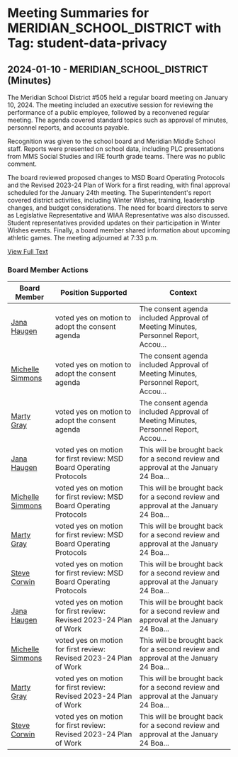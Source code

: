 # Meeting Summaries for MERIDIAN_SCHOOL_DISTRICT with Tag: student-data-privacy

## 2024-01-10 - MERIDIAN_SCHOOL_DISTRICT (Minutes)

The Meridian School District #505 held a regular board meeting on January 10, 2024.  The meeting included an executive session for reviewing the performance of a public employee, followed by a reconvened regular meeting. The agenda covered standard topics such as approval of minutes, personnel reports, and accounts payable.

Recognition was given to the school board and Meridian Middle School staff. Reports were presented on school data, including PLC presentations from MMS Social Studies and IRE fourth grade teams. There was no public comment. 

The board reviewed proposed changes to MSD Board Operating Protocols and the Revised 2023-24 Plan of Work for a first reading, with final approval scheduled for the January 24th meeting. The Superintendent's report covered district activities, including Winter Wishes, training, leadership changes, and budget considerations.  The need for board directors to serve as Legislative Representative and WIAA Representative was also discussed. Student representatives provided updates on their participation in Winter Wishes events. Finally, a board member shared information about upcoming athletic games. The meeting adjourned at 7:33 p.m.

[View Full Text](https://raw.githubusercontent.com/WhatsUpWhatcom/schoolboardexplorer/refs/heads/main/data/countries/usa/states/wa/counties/whatcom/school_boards/meridian_school_district/2024/2024-01-10-minutes.txt)

### Board Member Actions

| Board Member | Position Supported | Context |
|--------------|--------------------|---------|
| [Jana Haugen](board_member_26.md) | voted yes on motion to adopt the consent agenda | The consent agenda included Approval of Meeting Minutes, Personnel Report, Accou... |
| [Michelle Simmons](board_member_30.md) | voted yes on motion to adopt the consent agenda | The consent agenda included Approval of Meeting Minutes, Personnel Report, Accou... |
| [Marty Gray](board_member_29.md) | voted yes on motion to adopt the consent agenda | The consent agenda included Approval of Meeting Minutes, Personnel Report, Accou... |
| [Jana Haugen](board_member_26.md) | voted yes on motion for first review: MSD Board Operating Protocols | This will be brought back for a second review and approval at the January 24 Boa... |
| [Michelle Simmons](board_member_30.md) | voted yes on motion for first review: MSD Board Operating Protocols | This will be brought back for a second review and approval at the January 24 Boa... |
| [Marty Gray](board_member_29.md) | voted yes on motion for first review: MSD Board Operating Protocols | This will be brought back for a second review and approval at the January 24 Boa... |
| [Steve Corwin](board_member_28.md) | voted yes on motion for first review: MSD Board Operating Protocols | This will be brought back for a second review and approval at the January 24 Boa... |
| [Jana Haugen](board_member_26.md) | voted yes on motion for first review: Revised 2023-24 Plan of Work | This will be brought back for a second review and approval at the January 24 Boa... |
| [Michelle Simmons](board_member_30.md) | voted yes on motion for first review: Revised 2023-24 Plan of Work | This will be brought back for a second review and approval at the January 24 Boa... |
| [Marty Gray](board_member_29.md) | voted yes on motion for first review: Revised 2023-24 Plan of Work | This will be brought back for a second review and approval at the January 24 Boa... |
| [Steve Corwin](board_member_28.md) | voted yes on motion for first review: Revised 2023-24 Plan of Work | This will be brought back for a second review and approval at the January 24 Boa... |

